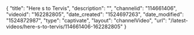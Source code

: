 {
    "title": "Here s to Tervis",
    "description": "",
    "channelid": "114661406",
    "videoid": "162282805",
    "date_created": "1524697263",
    "date_modified": "1524872987",
    "type": "captivate",
    "layout": "channelVideo",
    "url": "\/latest-videos\/here-s-to-tervis\/114661406-162282805"
}